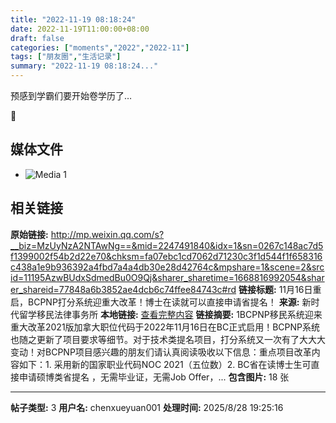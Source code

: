 ```yaml
---
title: "2022-11-19 08:18:24"
date: 2022-11-19T11:00:00+08:00
draft: false
categories: ["moments","2022","2022-11"]
tags: ["朋友圈","生活记录"]
summary: "2022-11-19 08:18:24..."
---
```


预感到学霸们要开始卷学历了…

🚬

## 媒体文件

- ![Media 1](/Moments/photos/2022-11-19/202211190818240.jpg)

## 相关链接

**原始链接:** http://mp.weixin.qq.com/s?__biz=MzUyNzA2NTAwNg==&mid=2247491840&idx=1&sn=0267c148ac7d5f1399002f54b2d22e70&chksm=fa07ebc1cd7062d71230c3f1d544f1f658316c438a1e9b936392a4fbd7a4a4db30e28d42764c&mpshare=1&scene=2&srcid=11195AzwBUdxSdmedBu0O9Qj&sharer_sharetime=1668816992054&sharer_shareid=77848a6b3852ae4dcb6c74ffee84743c#rd
**链接标题:** 11月16日重启，BCPNP打分系统迎重大改革！博士在读就可以直接申请省提名！
**来源:** 新时代留学移民法律事务所
**本地链接:** [查看完整内容](/link_content/2022/11/2022-11-19-1/link_content/)
**链接摘要:** 1BCPNP移民系统迎来重大改革2021版加拿大职位代码于2022年11月16日在BC正式启用！BCPNP系统也随之更新了项目要求等细节。对于技术类提名项目，打分系统又一次有了大大大变动！对BCPNP项目感兴趣的朋友们请认真阅读吸收以下信息：重点项目改革内容如下：1. 采用新的国家职业代码NOC 2021（五位数）2. BC省在读博士生可直接申请硕博类省提名 ，无需毕业证，无需Job Offer，...
**包含图片:** 18 张

---

**帖子类型:** 3
**用户名:** chenxueyuan001
**处理时间:** 2025/8/28 19:25:16